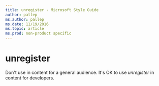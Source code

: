 ```yaml
---
title: unregister - Microsoft Style Guide
author: pallep
ms.author: pallep
ms.date: 11/19/2016
ms.topic: article
ms.prod: non-product specific
---
```


# unregister

Don't use in content for a general audience. It's OK to use *unregister* in content for developers. 
